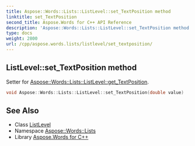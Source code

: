 ```yaml
---
title: Aspose::Words::Lists::ListLevel::set_TextPosition method
linktitle: set_TextPosition
second_title: Aspose.Words for C++ API Reference
description: 'Aspose::Words::Lists::ListLevel::set_TextPosition method. Setter for Aspose::Words::Lists::ListLevel::get_TextPosition in C++.'
type: docs
weight: 2800
url: /cpp/aspose.words.lists/listlevel/set_textposition/
---
```

## ListLevel::set_TextPosition method


Setter for [Aspose::Words::Lists::ListLevel::get_TextPosition](../get_textposition/).

```cpp
void Aspose::Words::Lists::ListLevel::set_TextPosition(double value)
```

## See Also

* Class [ListLevel](../)
* Namespace [Aspose::Words::Lists](../../)
* Library [Aspose.Words for C++](../../../)
